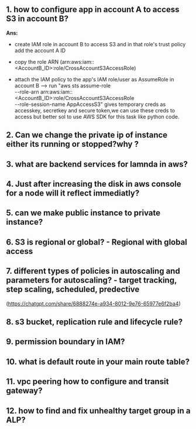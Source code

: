 ## 1. how to configure app in account A to access S3 in account B?
**Ans:**
 - create IAM role in account B to access S3 and in that role's trust policy add the account A ID       
 - copy the role ARN (arn:aws:iam::<AccountB_ID>:role/CrossAccountS3AccessRole) 
         
- attach the IAM policy to the app's IAM role/user as AssumeRole in account B --> run "aws sts assume-role \
    --role-arn arn:aws:iam::<AccountB_ID>:role/CrossAccountS3AccessRole \
    --role-session-name AppAccessS3" gives temporary creds as accesskey, secretkey and secure token,we can use these creds to access but better sol to use AWS SDK for this task like python code.

## 2. Can we change the private ip of instance either its running or stopped?why ?    
## 3. what are backend services for lamnda in aws?
## 4. Just after increasing the disk in aws console for a node will it reflect immediatly?
## 5. can we make public instance to private instance?
## 6. S3 is regional or global? - Regional with global access
## 7. different types of policies in autoscaling and parameters for autoscaling? - target tracking, step scaling, scheduled, predective
 (https://chatgpt.com/share/6888274e-a934-8012-9e76-65977e6f2ba4)
## 8. s3 bucket, replication rule and lifecycle rule?
## 9. permission boundary in IAM?
## 10. what is default route in your main route table?
## 11. vpc peering how to configure and transit gateway?
## 12.  how to find and fix unhealthy target group in a ALP?   